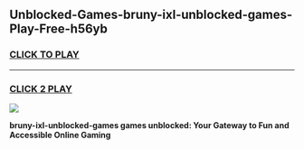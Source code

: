 
## Unblocked-Games-bruny-ixl-unblocked-games-Play-Free-h56yb
<h3>
<a href="https://premium76.site?title=bruny-ixl-unblocked-games&ref=20A">CLICK TO PLAY</a></h3>
<hr>

<h3>
<a href="https://premium76.site?title=bruny-ixl-unblocked-games&ref=20A">CLICK 2 PLAY</a>
  
</h3>

<a href="https://premium76.site?title=bruny-ixl-unblocked-games&ref=20A"><img src="https://clearcache.store/games.png"></a>


**bruny-ixl-unblocked-games games unblocked: Your Gateway to Fun and Accessible Online Gaming**
